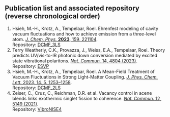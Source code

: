 ## Publication list and associated repository (reverse chronological order)

1. Hsieh, M.-H., Krotz, A., Tempelaar, Roel. Ehrenfest modeling of cavity vacuum fluctuations and how to achieve emission from a three-level atom. [*J. Chem. Phys.* **2023**, 159, 221104](https://pubs.aip.org/aip/jcp/article/159/22/221104/2929335).   
Repository: [DCMF_3LS](https://github.com/tempelaar-team/DCMF_3LS)
1. Terry Weatherly, C.K., Provazza, J., Weiss, E.A., Tempelaar, Roel. Theory predicts UV/vis-to-IR photonic down conversion mediated by excited state vibrational polaritons. [*Nat. Commun.* 14, 4804 (2023)](https://doi.org/10.1038/s41467-023-40400-z).   
Repository: [ESVP](https://github.com/tempelaar-team/ESVP)
1. Hsieh, M.-H., Krotz, A., Tempelaar, Roel. A Mean-Field Treatment of Vacuum Fluctuations in Strong Light-Matter Coupling. [*J. Phys. Chem. Lett.* 2023, 14, 5, 1253–1258](https://pubs.acs.org/doi/full/10.1021/acs.jpclett.2c03724).   
Repository: [DCMF_2LS](https://github.com/tempelaar-team/DCMF_2LS)
1. Zeiser, C., Cruz, C., Reichman, D.R. et al. Vacancy control in acene blends links exothermic singlet fission to coherence. [*Nat. Commun.* 12, 5149 (2021)](https://doi.org/10.1038/s41467-021-25395-9).  
Repository: [VibroNISE4](https://github.com/tempelaar-team/VibroNISE4)
